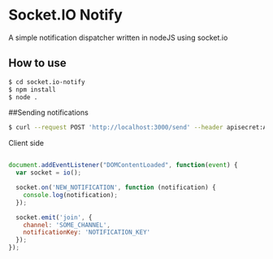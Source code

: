 
# Socket.IO Notify

A simple notification dispatcher written in nodeJS using socket.io

## How to use

```bash
$ cd socket.io-notify
$ npm install
$ node .

```
##Sending notifications

```bash
$ curl --request POST 'http://localhost:3000/send' --header apisecret:API_SECRET --data 'notification=notificationexample&channel=SOME_CHANNEL'
```

Client side

```javascript

document.addEventListener("DOMContentLoaded", function(event) {
  var socket = io();

  socket.on('NEW_NOTIFICATION', function (notification) {
    console.log(notification);
  });

  socket.emit('join', {
    channel: 'SOME_CHANNEL',
    notificationKey: 'NOTIFICATION_KEY'
  });
});

```
